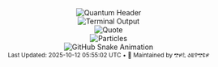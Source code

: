 <div align="center">
  <picture>
    <source media="(prefers-color-scheme: dark)" srcset="/home/runner/work/Thugger069/Thugger069/scripts/assets/header.svg"/>
    <source media="(prefers-color-scheme: light)" srcset="/home/runner/work/Thugger069/Thugger069/scripts/assets/header.svg"/>
    <img alt="Quantum Header" src="/home/runner/work/Thugger069/Thugger069/scripts/assets/header.svg"/>
  </picture>
</div>

<div align="center">
  <picture>
    <source media="(prefers-color-scheme: dark)" srcset="/home/runner/work/Thugger069/Thugger069/scripts/assets/terminal.svg"/>
    <source media="(prefers-color-scheme: light)" srcset="/home/runner/work/Thugger069/Thugger069/scripts/assets/terminal.svg"/>
    <img alt="Terminal Output" src="/home/runner/work/Thugger069/Thugger069/scripts/assets/terminal.svg"/>
  </picture>
</div>

<div align="center">
  <picture>
    <source media="(prefers-color-scheme: dark)" srcset="/home/runner/work/Thugger069/Thugger069/scripts/assets/quote.svg"/>
    <source media="(prefers-color-scheme: light)" srcset="/home/runner/work/Thugger069/Thugger069/scripts/assets/quote.svg"/>
    <img alt="Quote" src="/home/runner/work/Thugger069/Thugger069/scripts/assets/quote.svg"/>
  </picture>
</div>

<div align="center">
  <picture>
    <source media="(prefers-color-scheme: dark)" srcset="/home/runner/work/Thugger069/Thugger069/scripts/assets/particles.svg"/>
    <source media="(prefers-color-scheme: light)" srcset="/home/runner/work/Thugger069/Thugger069/scripts/assets/particles.svg"/>
    <img alt="Particles" src="/home/runner/work/Thugger069/Thugger069/scripts/assets/particles.svg"/>
  </picture>
</div>

<div align="center">
  <picture>
    <source media="(prefers-color-scheme: dark)" srcset="/home/runner/work/Thugger069/Thugger069/scripts/dist/snake.svg"/>
    <source media="(prefers-color-scheme: light)" srcset="/home/runner/work/Thugger069/Thugger069/scripts/dist/snake.svg"/>
    <img alt="GitHub Snake Animation" src="/home/runner/work/Thugger069/Thugger069/scripts/dist/snake.svg?ts=2025-10-12 05%3A55%3A02"/>
  </picture>
</div>

<div align="center">
  <sub>Last Updated: 2025-10-12 05:55:02 UTC • 🧬 Maintained by 𖢧ꛅ𖤢 ꚽꚳꛈ𖢧ꛕꛅ</sub>
</div>
